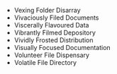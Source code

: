 - Vexing Folder Disarray
- Vivaciously Filed Documents
- Viscerally Flavoured Data
- Vibrantly Filmed Depository
- Vividly Frosted Distribution
- Visually Focused Documentation
- Volunteer File Dispensary
- Volatile File Directory
